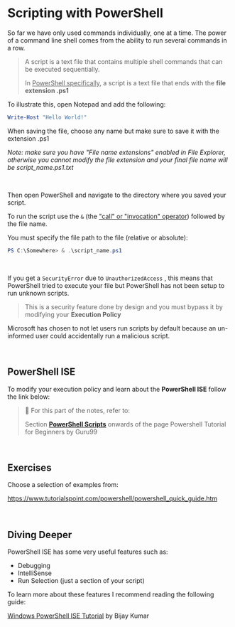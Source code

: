 # Scripting with PowerShell

So far we have only used commands individually, one at a time. The power of a command line shell comes from the ability to run several commands in a row.

> A script is a text file that contains multiple shell commands that can be executed sequentially.
>
> In <u>PowerShell specifically</u>, a script is a text file that ends with the **file extension .ps1**



To illustrate this, open Notepad and add the following:

```powershell
Write-Host "Hello World!"
```

When saving the file, choose any name but make sure to save it with the extension .ps1

*Note: make sure you have "File name extensions" enabled in File Explorer, otherwise you cannot modify the file extension and your final file name will be script_name.ps1.txt* 

<br>

Then open PowerShell and navigate to the directory where you saved your script. 

To run the script use the `&` (the ["call" or "invocation" operator](https://docs.microsoft.com/en-us/powershell/module/microsoft.powershell.core/about/about_operators?view=powershell-7#call-operator-)) followed by the file name.

You must specify the file path to the file (relative or absolute):

```powershell
PS C:\Somewhere> & .\script_name.ps1
```

<br>

If you get a `SecurityError` due to `UnauthorizedAccess` , this means that PowerShell tried to execute your file but PowerShell has not been setup to run unknown scripts.

>  This is a security feature done by design and you must bypass it by modifying your **Execution Policy**

Microsoft has chosen to not let users run scripts by default because an un-informed user could accidentally run a malicious script.

<br>

## PowerShell ISE

To modify your execution policy and learn about the **PowerShell ISE** follow the link below:

> 📖 For this part of the notes, refer to:
>
> Section **[PowerShell Scripts](https://www.guru99.com/powershell-tutorial.html#10)** onwards of the page Powershell Tutorial for Beginners by Guru99



<br>

## Exercises

Choose a selection of examples from:

https://www.tutorialspoint.com/powershell/powershell_quick_guide.htm

<br>

## Diving Deeper

PowerShell ISE has some very useful features such as:

- Debugging
- IntelliSense
- Run Selection (just a section of your script)

To learn more about these features I recommend reading the following guide:

[Windows PowerShell ISE Tutorial](https://www.spguides.com/powershell-ise/) by Bijay Kumar

